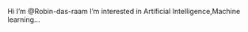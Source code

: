  Hi  I’m @Robin-das-raam
I’m interested in Artificial Intelligence,Machine learning...

<!---
Robin-das-raam/Robin-das-raam is a ✨ special ✨ repository because its `README.md` (this file) appears on your GitHub profile.
You can click the Preview link to take a look at your changes.
--->
